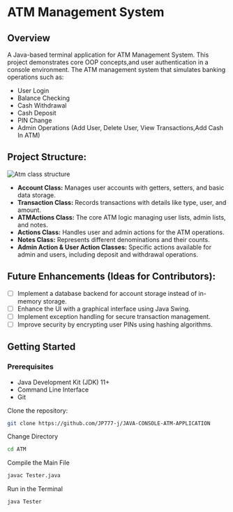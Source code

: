 # ATM Management System

## Overview
A Java-based terminal application for ATM Management System. This project demonstrates core OOP concepts,and user authentication in a console environment.
The ATM management system that simulates banking operations such as:
- User Login
- Balance Checking
- Cash Withdrawal
- Cash Deposit
- PIN Change
- Admin Operations (Add User, Delete User, View Transactions,Add Cash In ATM)

## Project Structure:
![Atm class structure](https://github.com/user-attachments/assets/ff90830e-3fc5-4b54-b3a7-6bf923ddbb38)


- **Account Class:** Manages user accounts with getters, setters, and basic data storage.
- **Transaction Class:** Records transactions with details like type, user, and amount.
- **ATMActions Class:** The core ATM logic managing user lists, admin lists, and notes.
- **Actions Class:** Handles user and admin actions for the ATM operations.
- **Notes Class:** Represents different denominations and their counts.
- **Admin Action & User Action Classes:** Specific actions available for admin and users, including deposit and withdrawal operations.

## Future Enhancements (Ideas for Contributors):
- [ ] Implement a database backend for account storage instead of in-memory storage.
- [ ] Enhance the UI with a graphical interface using Java Swing.
- [ ] Implement exception handling for secure transaction management.
- [ ] Improve security by encrypting user PINs using hashing algorithms.

## Getting Started

### Prerequisites
* Java Development Kit (JDK) 11+
* Command Line Interface
* Git


Clone the repository:
```bash
git clone https://github.com/JP777-j/JAVA-CONSOLE-ATM-APPLICATION
```

Change Directory
```bash
cd ATM
```
Compile the Main File
```bash
javac Tester.java
```
Run in the Terminal
```bash
java Tester
```

